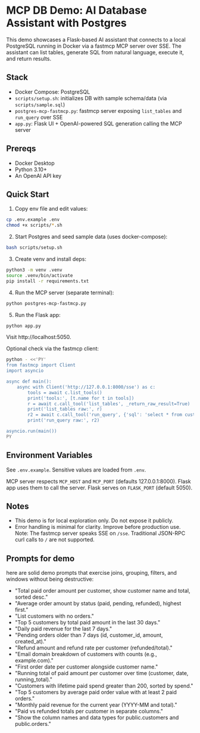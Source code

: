 # MCP DB Demo: AI Database Assistant with Postgres

This demo showcases a Flask-based AI assistant that connects to a local PostgreSQL running in Docker via a fastmcp MCP server over SSE. The assistant can list tables, generate SQL from natural language, execute it, and return results.

## Stack
- Docker Compose: PostgreSQL
- `scripts/setup.sh`: initializes DB with sample schema/data (via `scripts/sample.sql`)
- `postgres-mcp-fastmcp.py`: fastmcp server exposing `list_tables` and `run_query` over SSE
- `app.py`: Flask UI + OpenAI-powered SQL generation calling the MCP server

## Prereqs
- Docker Desktop
- Python 3.10+
- An OpenAI API key

## Quick Start
1. Copy env file and edit values:
```bash
cp .env.example .env
chmod +x scripts/*.sh
```

2. Start Postgres and seed sample data (uses docker-compose):
```bash
bash scripts/setup.sh
```

3. Create venv and install deps:
```bash
python3 -m venv .venv
source .venv/bin/activate
pip install -r requirements.txt
```

4. Run the MCP server (separate terminal):
```bash
python postgres-mcp-fastmcp.py
```

5. Run the Flask app:
```bash
python app.py
```

Visit http://localhost:5050.

Optional check via the fastmcp client:
```bash
python - <<'PY'
from fastmcp import Client
import asyncio

async def main():
	async with Client('http://127.0.0.1:8000/sse') as c:
		tools = await c.list_tools()
		print('tools:', [t.name for t in tools])
		r = await c.call_tool('list_tables', _return_raw_result=True)
		print('list_tables raw:', r)
		r2 = await c.call_tool('run_query', {'sql': 'select * from customers limit 1'}, _return_raw_result=True)
		print('run_query raw:', r2)

asyncio.run(main())
PY
```

## Environment Variables
See `.env.example`. Sensitive values are loaded from `.env`.

MCP server respects `MCP_HOST` and `MCP_PORT` (defaults 127.0.0.1:8000). Flask app uses them to call the server. Flask serves on `FLASK_PORT` (default 5050).


## Notes
- This demo is for local exploration only. Do not expose it publicly.
- Error handling is minimal for clarity. Improve before production use.
Note: The fastmcp server speaks SSE on `/sse`. Traditional JSON-RPC curl calls to `/` are not supported.

## Prompts for demo 
here are solid demo prompts that exercise joins, grouping, filters, and windows without being destructive:  

- "Total paid order amount per customer, show customer name and total, sorted desc."
- "Average order amount by status (paid, pending, refunded), highest first."
- "List customers with no orders."
- "Top 5 customers by total paid amount in the last 30 days."
- "Daily paid revenue for the last 7 days."
- "Pending orders older than 7 days (id, customer_id, amount, created_at)."
- "Refund amount and refund rate per customer (refunded/total)."
- "Email domain breakdown of customers with counts (e.g., example.com)."
- "First order date per customer alongside customer name."
- "Running total of paid amount per customer over time (customer, date, running_total)."
- "Customers with lifetime paid spend greater than 200, sorted by spend."
- "Top 5 customers by average paid order value with at least 2 paid orders."
- "Monthly paid revenue for the current year (YYYY-MM and total)."
- "Paid vs refunded totals per customer in separate columns."
- "Show the column names and data types for public.customers and public.orders."
